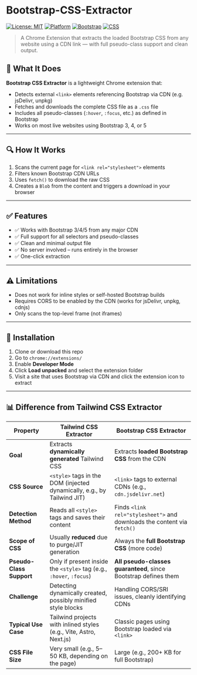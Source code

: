 # Bootstrap-CSS-Extractor

[![License: MIT](https://img.shields.io/badge/License-MIT-yellow?style=for-the-badge)](https://opensource.org/licenses/MIT)
[![Platform](https://img.shields.io/badge/Platform-Chrome%20Extension-2bbc8a?style=for-the-badge&logo=googlechrome)](https://developer.chrome.com/docs/extensions/)
[![Bootstrap](https://img.shields.io/badge/Framework-Bootstrap-7952b3?style=for-the-badge&logo=bootstrap)](https://getbootstrap.com/)
[![CSS](https://img.shields.io/badge/Extracts-CSS-blue?style=for-the-badge&logo=css3)](#)

> A Chrome Extension that extracts the loaded Bootstrap CSS from any website using a CDN link — with full pseudo-class support and clean output.

## 🧠 What It Does

**Bootstrap CSS Extractor** is a lightweight Chrome extension that:
- Detects external `<link>` elements referencing Bootstrap via CDN (e.g. jsDelivr, unpkg)
- Fetches and downloads the complete CSS file as a `.css` file
- Includes all pseudo-classes (`:hover`, `:focus`, etc.) as defined in Bootstrap
- Works on most live websites using Bootstrap 3, 4, or 5

---

## 🔍 How It Works

1. Scans the current page for `<link rel="stylesheet">` elements
2. Filters known Bootstrap CDN URLs
3. Uses `fetch()` to download the raw CSS
4. Creates a `Blob` from the content and triggers a download in your browser

---

## ✅ Features

- ✅ Works with Bootstrap 3/4/5 from any major CDN  
- ✅ Full support for all selectors and pseudo-classes  
- ✅ Clean and minimal output file  
- ✅ No server involved – runs entirely in the browser  
- ✅ One-click extraction

---

## ⚠️ Limitations

- Does not work for inline styles or self-hosted Bootstrap builds  
- Requires CORS to be enabled by the CDN (works for jsDelivr, unpkg, cdnjs)  
- Only scans the top-level frame (not iframes)

---

## 🚀 Installation

1. Clone or download this repo
2. Go to `chrome://extensions/`  
3. Enable **Developer Mode**
4. Click **Load unpacked** and select the extension folder
5. Visit a site that uses Bootstrap via CDN and click the extension icon to extract

---

## 📊 Difference from Tailwind CSS Extractor

| Property                         | **Tailwind CSS Extractor**                                              | **Bootstrap CSS Extractor**                                                  |
| -------------------------------- | ------------------------------------------------------------------------ | ----------------------------------------------------------------------------- |
| **Goal**                         | Extracts **dynamically generated** Tailwind CSS                          | Extracts **loaded Bootstrap CSS** from the CDN                                |
| **CSS Source**                   | `<style>` tags in the DOM (injected dynamically, e.g., by Tailwind JIT) | `<link>` tags to external CDNs (e.g., `cdn.jsdelivr.net`)                     |
| **Detection Method**             | Reads all `<style>` tags and saves their content                        | Finds `<link rel="stylesheet">` and downloads the content via `fetch()`       |
| **Scope of CSS**                 | Usually **reduced** due to purge/JIT generation                         | Always the **full Bootstrap CSS** (more code)                                 |
| **Pseudo-Class Support**         | Only if present inside the `<style>` tag (e.g., `:hover`, `:focus`)     | **All pseudo-classes guaranteed**, since Bootstrap defines them               |
| **Challenge**                    | Detecting dynamically created, possibly minified style blocks           | Handling CORS/SRI issues, cleanly identifying CDNs                            |
| **Typical Use Case**             | Tailwind projects with inlined styles (e.g., Vite, Astro, Next.js)      | Classic pages using Bootstrap loaded via `<link>`                             |
| **CSS File Size**                | Very small (e.g., 5–50 KB, depending on the page)                       | Large (e.g., 200+ KB for full Bootstrap)                                      |
